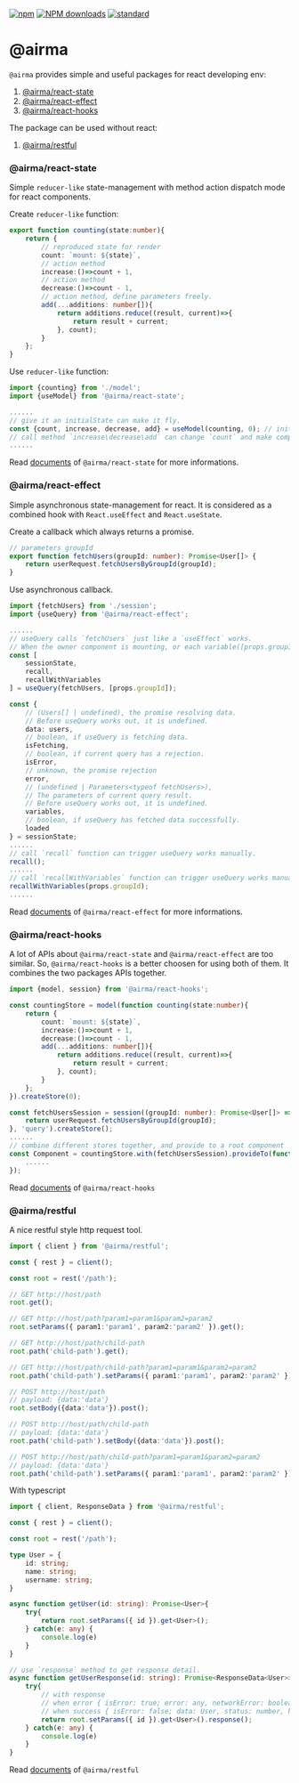 [![npm][npm-image]][npm-url]
[![NPM downloads][npm-downloads-image]][npm-url]
[![standard][standard-image]][standard-url]

[npm-image]: https://img.shields.io/npm/v/%40airma/react-state.svg?style=flat-square
[npm-url]: https://www.npmjs.com/package/%40airma/react-state
[standard-image]: https://img.shields.io/badge/code%20style-standard-brightgreen.svg?style=flat-square
[standard-url]: http://npm.im/standard
[npm-downloads-image]: https://img.shields.io/npm/dm/%40airma/react-state.svg?style=flat-square

# @airma

`@airma` provides simple and useful packages for react developing env:

1. [@airma/react-state](/react-state/index)
2. [@airma/react-effect](/react-effect/index)
3. [@airma/react-hooks](/react-hooks/index)

The package can be used without react:

1. [@airma/restful](/restful/index)

### @airma/react-state

Simple `reducer-like` state-management with method action dispatch mode for react components.

Create `reducer-like` function:

```ts
export function counting(state:number){
    return {
        // reproduced state for render
        count: `mount: ${state}`,
        // action method
        increase:()=>count + 1,
        // action method
        decrease:()=>count - 1,
        // action method, define parameters freely.
        add(...additions: number[]){
            return additions.reduce((result, current)=>{
                return result + current;
            }, count);
        }
    };
}
```

Use `reducer-like` function:

```ts
import {counting} from './model';
import {useModel} from '@airma/react-state';

......
// give it an initialState can make it fly.
const {count, increase, decrease, add} = useModel(counting, 0); // initialState `0`
// call method `increase\decrease\add` can change `count` and make component rerender
......
```

Read [documents](/react-state/index) of `@airma/react-state` for more informations.

### @airma/react-effect

Simple asynchronous state-management for react. It is considered as a combined hook with `React.useEffect` and `React.useState`.

Create a callback which always returns a promise.

```ts
// parameters groupId
export function fetchUsers(groupId: number): Promise<User[]> {
    return userRequest.fetchUsersByGroupId(groupId);
}
```

Use asynchronous callback.

```ts
import {fetchUsers} from './session';
import {useQuery} from '@airma/react-effect';

......
// useQuery calls `fetchUsers` just like a `useEffect` works.
// When the owner component is mounting, or each variable([props.groupId]) is changing, the `fetchUsers` is called. 
const [
    sessionState,
    recall,
    recallWithVariables
] = useQuery(fetchUsers, [props.groupId]);

const {
    // (Users[] | undefined), the promise resolving data.
    // Before useQuery works out, it is undefined.
    data: users,
    // boolean, if useQuery is fetching data.
    isFetching,
    // boolean, if current query has a rejection.
    isError,
    // unknown, the promise rejection
    error,
    // (undefined | Parameters<typeof fetchUsers>),
    // The parameters of current query result.
    // Before useQuery works out, it is undefined.
    variables,
    // boolean, if useQuery has fetched data successfully.
    loaded
} = sessionState;
......
// call `recall` function can trigger useQuery works manually.
recall();
......
// call `recallWithVariables` function can trigger useQuery works manually with temporary parameters.
recallWithVariables(props.groupId);
......
```

Read [documents](/react-effect/index) of `@airma/react-effect` for more informations.

### @airma/react-hooks

A lot of APIs about `@airma/react-state` and `@airma/react-effect` are too similar. So, `@airma/react-hooks` is a better choosen for using both of them. It combines the two packages APIs together.

```ts
import {model, session} from '@airma/react-hooks';

const countingStore = model(function counting(state:number){
    return {
        count: `mount: ${state}`,
        increase:()=>count + 1,
        decrease:()=>count - 1,
        add(...additions: number[]){
            return additions.reduce((result, current)=>{
                return result + current;
            }, count);
        }
    };
}).createStore(0);

const fetchUsersSession = session((groupId: number): Promise<User[]> => {
    return userRequest.fetchUsersByGroupId(groupId);
}, 'query').createStore();
......
// combine different stores together, and provide to a root component
const Component = countingStore.with(fetchUsersSession).provideTo(function Comp(){
    ......
});
```

Read [documents](/react-hooks/index) of `@airma/react-hooks`

### @airma/restful

A nice restful style http request tool.

```ts
import { client } from '@airma/restful';

const { rest } = client();

const root = rest('/path');

// GET http://host/path
root.get();

// GET http://host/path?param1=param1&param2=param2
root.setParams({ param1:'param1', param2:'param2' }).get();

// GET http://host/path/child-path
root.path('child-path').get();

// GET http://host/path/child-path?param1=param1&param2=param2
root.path('child-path').setParams({ param1:'param1', param2:'param2' }).get();

// POST http://host/path 
// payload: {data:'data'}
root.setBody({data:'data'}).post();

// POST http://host/path/child-path 
// payload: {data:'data'}
root.path('child-path').setBody({data:'data'}).post();

// POST http://host/path/child-path?param1=param1&param2=param2 
// payload: {data:'data'}
root.path('child-path').setParams({ param1:'param1', param2:'param2' }).setBody({data:'data'}).post();
```

With typescript

```ts
import { client, ResponseData } from '@airma/restful';

const { rest } = client();

const root = rest('/path');

type User = {
    id: string;
    name: string;
    username: string;
}

async function getUser(id: string): Promise<User>{
    try{
        return root.setParams({ id }).get<User>();
    } catch(e: any) {
        console.log(e)
    }
}

// use `response` method to get response detail.
async function getUserResponse(id: string): Promise<ResponseData<User>>{
    try{
        // with response
        // when error { isError: true; error: any, networkError: boolean, status: number, headers?: Record<string, any> }
        // when success { isError: false; data: User, status: number, headers: Record<string, any> }
        return root.setParams({ id }).get<User>().response();
    } catch(e: any) {
        console.log(e)
    }
}
```

Read [documents](/restful/index) of `@airma/restful`